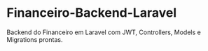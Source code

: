 # Financeiro-Backend-Laravel
Backend do Financeiro em Laravel com JWT, Controllers, Models e  Migrations prontas.
